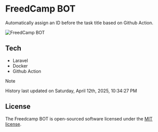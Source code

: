 # FreedCamp BOT

Automatically assign an ID before the task title based on Github Action.

![FreedCamp BOT](https://repository-images.githubusercontent.com/737932867/7d34798b-2680-471c-b089-a78a718d3d6a)

## Tech

- Laravel
- Docker
- Github Action

> [!NOTE]  
> History last updated on Saturday, April 12th, 2025, 10:34:27 PM

## License

The Freedcamp BOT is open-sourced software licensed under the [MIT license](https://opensource.org/licenses/MIT).
